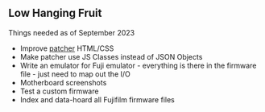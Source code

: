 ## Low Hanging Fruit
Things needed as of September 2023

- Improve [patcher](https://github.com/fujihack/patcher) HTML/CSS
- Make patcher use JS Classes instead of JSON Objects
- Write an emulator for Fuji emulator - everything is there in the firmware file - just need to map out the I/O
- Motherboard screenshots
- Test a custom firmware
- Index and data-hoard all Fujifilm firmware files
